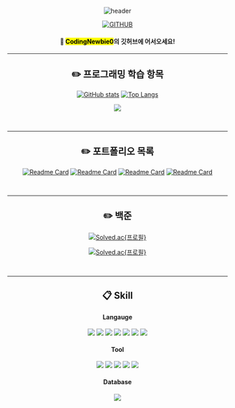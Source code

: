 <div align="center"> 

![header](https://capsule-render.vercel.app/api?type=Waving&color=40e0d0&height=250&section=header&fontColor=ffffff&fontSize=70&animation=fadeIn&fontAlignY=55&desc=%20&descAlignY=62&descAlign=62&text=안녕하세요!)

[![GITHUB](https://hits.seeyoufarm.com/api/count/incr/badge.svg?url=https%3A%2F%2Fgithub.com%2Fjiholee0&count_bg=%23F29494&title_bg=%232F2E2E&icon=github.svg&icon_color=%23FFFFFF&title=GITHUB&edge_flat=false)](https://github.com/CodingNewbie0)
####  :wave: <mark>CodingNewbie0</mark>의 깃허브에 어서오세요!


  --------------------

## :pencil2: 프로그래밍 학습 항목
  
[![GitHub stats](https://github-readme-stats.vercel.app/api?username=CodingNewbie0&theme=tokyonight)](https://github.com/CodingNewbie0/github-readme-stats)
[![Top Langs](https://github-readme-stats.vercel.app/api/top-langs/?username=CodingNewbie0&theme=tokyonight)](https://github.com/CodingNewbie0/github-readme-stats)

[<img src="https://img.shields.io/badge/github-181717?style=for-the-badge&logo=github&logoColor=white">](https://github.com/CodingNewbie0)
  
<!--[![Velog's GitHub stats](https://velog-readme-stats.vercel.app/api?name=somm&color=dark)](https://velog.io/@somm)-->

<br/>

 --------------------


## :pencil2: 포트폴리오 목록

[![Readme Card](https://github-readme-stats.vercel.app/api/pin/?username=CodingNewbie0&repo=miniprojects)](https://github.com/CodingNewbie0/miniprojects)
[![Readme Card](https://github-readme-stats.vercel.app/api/pin/?username=CodingNewbie0&repo=miniprojects)](https://github.com/CodingNewbie0/miniprojects)
[![Readme Card](https://github-readme-stats.vercel.app/api/pin/?username=CodingNewbie0&repo=miniprojects)](https://github.com/CodingNewbie0/miniprojects)
[![Readme Card](https://github-readme-stats.vercel.app/api/pin/?username=CodingNewbie0&repo=miniprojects)](https://github.com/CodingNewbie0/miniprojects)

<br/>

 --------------------

## :pencil2: 백준
[![Solved.ac{프로필}](http://mazassumnida.wtf/api/v2/generate_badge?boj=ahrgjdy)](https://solved.ac/profile/ahrgjdy)

[![Solved.ac{프로필}](http://mazassumnida.wtf/api/mini/generate_badge?boj=ahrgjdy)](https://solved.ac/profile/ahrgjdy)
 
   <br/>
   
 --------------------
  
##  :clipboard: Skill

#### Langauge
[<img src="https://img.shields.io/badge/c-A8B9CC?style=for-the-badge&logo=c&logoColor=white">](https://ko.wikipedia.org/wiki/C_(%ED%94%84%EB%A1%9C%EA%B7%B8%EB%9E%98%EB%B0%8D_%EC%96%B8%EC%96%B4))
[<img src="https://img.shields.io/badge/c++-00599C?style=for-the-badge&logo=cplusplus&logoColor=white">](https://ko.wikipedia.org/wiki/C%2B%2B)
[<img src="https://img.shields.io/badge/csharp-239120?style=for-the-badge&logo=csharp&logoColor=white">](https://ko.wikipedia.org/wiki/C_%EC%83%A4%ED%94%84)
[<img src="https://img.shields.io/badge/JavaScript-F7DF1E?style=for-the-badge&logo=JavaScript&logoColor=white">](https://ko.wikipedia.org/wiki/%EC%9E%90%EB%B0%94%EC%8A%A4%ED%81%AC%EB%A6%BD%ED%8A%B8)
[<img src="https://img.shields.io/badge/Python-3776AB?style=for-the-badge&logo=Python&logoColor=white">](https://ko.wikipedia.org/wiki/%ED%8C%8C%EC%9D%B4%EC%8D%AC)
[<img src="https://img.shields.io/badge/linux-FCC624?style=for-the-badge&logo=linux&logoColor=white">](https://ko.wikipedia.org/wiki/%EB%A6%AC%EB%88%85%EC%8A%A4)
[<img src="https://img.shields.io/badge/ubuntu-E95420?style=for-the-badge&logo=ubuntu&logoColor=white">](https://ko.wikipedia.org/wiki/%EB%A6%AC%EB%88%85%EC%8A%A4%EC%9A%A9_%EC%9C%88%EB%8F%84%EC%9A%B0_%ED%95%98%EC%9C%84_%EC%8B%9C%EC%8A%A4%ED%85%9C)

#### Tool
[<img src="https://img.shields.io/badge/VSCode-007ACC?style=for-the-badge&logo=VisualStudioCode&logoColor=white">](https://ko.wikipedia.org/wiki/%EB%B9%84%EC%A3%BC%EC%96%BC_%EC%8A%A4%ED%8A%9C%EB%94%94%EC%98%A4_%EC%BD%94%EB%93%9C)
[<img src="https://img.shields.io/badge/visualstudio-5C2D91?style=for-the-badge&logo=visualstudio&logoColor=white">](https://ko.wikipedia.org/wiki/%EB%A7%88%EC%9D%B4%ED%81%AC%EB%A1%9C%EC%86%8C%ED%94%84%ED%8A%B8_%EB%B9%84%EC%A3%BC%EC%96%BC_%EC%8A%A4%ED%8A%9C%EB%94%94%EC%98%A4)
[<img src="https://img.shields.io/badge/raspberrypi-A22846?style=for-the-badge&logo=raspberrypi&logoColor=white">](https://ko.wikipedia.org/wiki/%EB%9D%BC%EC%A6%88%EB%B2%A0%EB%A6%AC_%ED%8C%8C%EC%9D%B4)
[<img src="https://img.shields.io/badge/anaconda-44A833?style=for-the-badge&logo=anaconda&logoColor=black">](https://ko.wikipedia.org/wiki/%EC%95%84%EB%82%98%EC%BD%98%EB%8B%A4_(%ED%8C%8C%EC%9D%B4%EC%8D%AC_%EB%B0%B0%ED%8F%AC%ED%8C%90))
[<img src="https://img.shields.io/badge/Unity-FFFFFF?style=for-the-badge&logo=Unity&logoColor=black">](https://ko.wikipedia.org/wiki/%EC%9C%A0%EB%8B%88%ED%8B%B0_(%EA%B2%8C%EC%9E%84_%EC%97%94%EC%A7%84))

#### Database
[<img src="https://img.shields.io/badge/MySQL-4479A1?style=for-the-badge&logo=MySQL&logoColor=white">](https://ko.wikipedia.org/wiki/MySQL)
 
   <br/>
 
</div>







<!--
**CodingNewbie0/CodingNewbie0** is a ✨ _special_ ✨ repository because its `README.md` (this file) appears on your GitHub profile.

Here are some ideas to get you started:

- 🔭 I’m currently working on ...
- 🌱 I’m currently learning ...
- 👯 I’m looking to collaborate on ...
- 🤔 I’m looking for help with ...
- 💬 Ask me about ...
- 📫 How to reach me: ...
- 😄 Pronouns: ...
- ⚡ Fun fact: ...
-->
